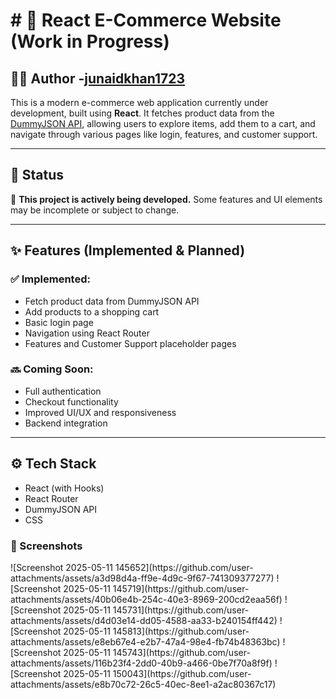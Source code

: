 <h1># 🛒 React E-Commerce Website (Work in Progress)</h1>
<h2>🙋‍♂️ Author -<a href="#">junaidkhan1723 </a></h2>

This is a modern e-commerce web application currently under development, built using **React**. It fetches product data from the [DummyJSON API](https://dummyjson.com/), allowing users to explore items, add them to a cart, and navigate through various pages like login, features, and customer support.

---

## 🚧 Status

🔧 **This project is actively being developed.** Some features and UI elements may be incomplete or subject to change.

---

## ✨ Features (Implemented & Planned)

### ✅ Implemented:
- Fetch product data from DummyJSON API
- Add products to a shopping cart
- Basic login page
- Navigation using React Router
- Features and Customer Support placeholder pages

### 🔜 Coming Soon:
- Full authentication
- Checkout functionality
- Improved UI/UX and responsiveness
- Backend integration

---

## ⚙️ Tech Stack

- React (with Hooks)
- React Router
- DummyJSON API
- CSS 

<h3>📸 Screenshots</h3>
![Screenshot 2025-05-11 145652](https://github.com/user-attachments/assets/a3d98d4a-ff9e-4d9c-9f67-741309377277)
![Screenshot 2025-05-11 145719](https://github.com/user-attachments/assets/40b06e4b-254c-40e3-8969-200cd2eaa56f)
![Screenshot 2025-05-11 145731](https://github.com/user-attachments/assets/d4d03e14-dd05-4588-aa33-b240154ff442)
![Screenshot 2025-05-11 145813](https://github.com/user-attachments/assets/e8eb67e4-e2b7-47a4-98e4-fb74b48363bc)
![Screenshot 2025-05-11 145743](https://github.com/user-attachments/assets/116b23f4-2dd0-40b9-a466-0be7f70a8f9f)
![Screenshot 2025-05-11 150043](https://github.com/user-attachments/assets/e8b70c72-26c5-40ec-8ee1-a2ac80367c17)
